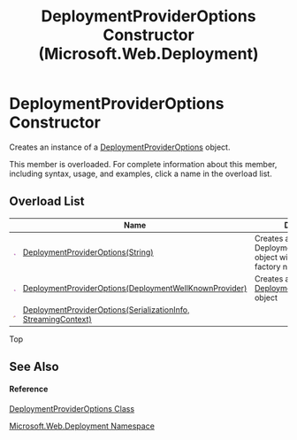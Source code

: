 ﻿---
title: DeploymentProviderOptions Constructor  (Microsoft.Web.Deployment)
TOCTitle: DeploymentProviderOptions Constructor
ms:assetid: Overload:Microsoft.Web.Deployment.DeploymentProviderOptions.#ctor
ms:mtpsurl: https://msdn.microsoft.com/en-us/library/microsoft.web.deployment.deploymentprovideroptions.deploymentprovideroptions(v=VS.90)
ms:contentKeyID: 20209103
ms.date: 05/02/2012
mtps_version: v=VS.90
f1_keywords:
- Microsoft.Web.Deployment.DeploymentProviderOptions.DeploymentProviderOptions
- Microsoft.Web.Deployment.DeploymentProviderOptions.#ctor
dev_langs:
- CSharp
- JScript
- VB
---

# DeploymentProviderOptions Constructor

Creates an instance of a [DeploymentProviderOptions](deploymentprovideroptions-class-microsoft-web-deployment.md) object.

This member is overloaded. For complete information about this member, including syntax, usage, and examples, click a name in the overload list.

## Overload List

<table>
<thead>
<tr class="header">
<th> </th>
<th>Name</th>
<th>Description</th>
</tr>
</thead>
<tbody>
<tr class="odd">
<td><img src="images/Dd565996.pubmethod(en-us,VS.90).gif" title="Public method" alt="Public method" /></td>
<td><a href="deploymentprovideroptions-constructor-string-microsoft-web-deployment.md">DeploymentProviderOptions(String)</a></td>
<td>Creates an instance of a DeploymentProviderOptions object with the specified factory name.</td>
</tr>
<tr class="even">
<td><img src="images/Dd565996.pubmethod(en-us,VS.90).gif" title="Public method" alt="Public method" /></td>
<td><a href="deploymentprovideroptions-constructor-deploymentwellknownprovider-microsoft-web-deployment.md">DeploymentProviderOptions(DeploymentWellKnownProvider)</a></td>
<td>Creates an instance of a <a href="deploymentprovideroptions-class-microsoft-web-deployment.md">DeploymentProviderOptions</a> object</td>
</tr>
<tr class="odd">
<td><img src="images/Dd565996.protmethod(en-us,VS.90).gif" title="Protected method" alt="Protected method" /></td>
<td><a href="deploymentprovideroptions-constructor-serializationinfo-streamingcontext-microsoft-web-deployment.md">DeploymentProviderOptions(SerializationInfo, StreamingContext)</a></td>
<td></td>
</tr>
</tbody>
</table>


Top

## See Also

#### Reference

[DeploymentProviderOptions Class](deploymentprovideroptions-class-microsoft-web-deployment.md)

[Microsoft.Web.Deployment Namespace](microsoft-web-deployment-namespace.md)


